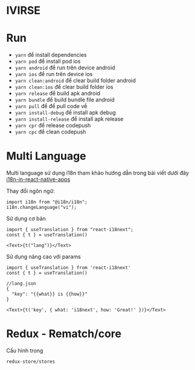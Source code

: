 # IVIRSE

# Run
- `yarn` để install dependencies
- `yarn pod` để install pod ios
- `yarn android` để run trên device android
- `yarn ios` để run trên device ios
- `yarn clean:android` để clear build folder android
- `yarn clean:ios` để clear build folder ios
- `yarn release` để build apk android
- `yarn bundle` để build bundle file android
- `yarn pull` để để pull code về
- `yarn install-debug` để install apk debug
- `yarn install-release` để install apk release
- `yarn cpr` để release codepush
- `yarn cpc` để clean codepush

# Multi Language
Multi language sử dụng i18n tham khảo hướng dẫn trong bài viết dưới đây 
[i18n-in-react-native-apps](https://brainsandbeards.com/blog/i18n-in-react-native-apps)

Thay đổi ngôn ngữ:
```
import i18n from "@i18n/i18n";
i18n.changeLanguage("vi");
```

Sử dụng cơ bản

```
import { useTranslation } from "react-i18next";
const { t } = useTranslation()

<Text>{t("lang")}</Text>
```
Sử dụng nâng cao với params

```
import { useTranslation } from 'react-i18next'
const { t } = useTranslation()

//lang.json
{
  "key": "{{what}} is {{how}}"
}

<Text>{t('key', { what: 'i18next', how: 'Great!' })}</Text>
```

# Redux - Rematch/core
Cấu hình trong 
```
redux-store/stores
```


